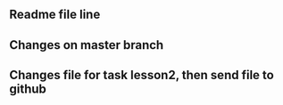 ## Readme file line

## Changes on master branch

## Changes file for task lesson2, then send file to github
